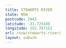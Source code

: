 ```yaml
---
title: STEWARTS RIVER
state: NSW
postcode: 2443
latitude: -31.725436
longitude: 152.747152
url: /nsw/stewarts-river/
layout: suburb
---
```


